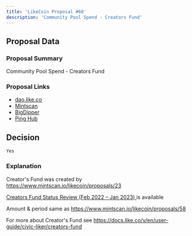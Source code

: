 ```yaml
---
title: 'LikeCoin Proposal #60'
description: 'Community Pool Spend - Creators Fund'
---
```


## Proposal Data

### Proposal Summary
Community Pool Spend - Creators Fund

### Proposal Links
- [dao.like.co](https://dao.like.co/proposals/60)
- [Mintscan](https://www.mintscan.io/likecoin/proposals/60)
- [BigDipper](https://bigdipper.live/likecoin/proposals/60)
- [Ping Hub](https://ping.pub/likecoin/gov/60)


## Decision
`Yes`

### Explanation
Creator's Fund was created by https://www.mintscan.io/likecoin/proposals/23

[Creators Fund Status Review (Feb 2022 – Jan 2023)
](https://blog.like.co/en/creators-fund-status-review-feb-2022-jan-2023/) is available

Amount & period same as https://www.mintscan.io/likecoin/proposals/58

For more about Creator's Fund see https://docs.like.co/v/en/user-guide/civic-liker/creators-fund
